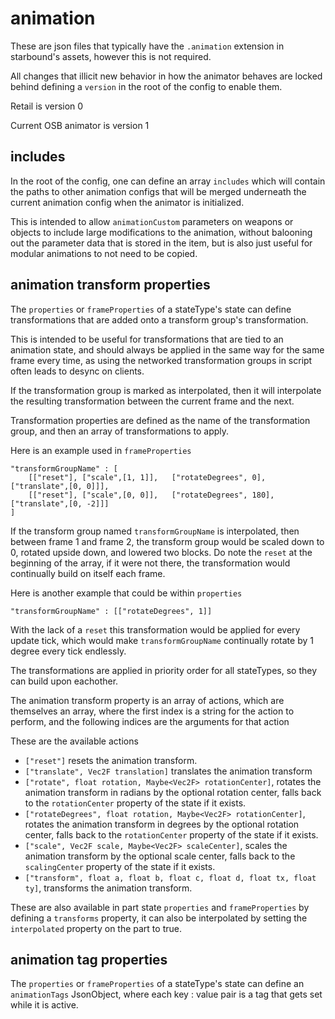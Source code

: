 # animation

These are json files that typically have the `.animation` extension in starbound's assets, however this is not required.

All changes that illicit new behavior in how the animator behaves are locked behind defining a `version` in the root of the config to enable them.

Retail is version 0

Current OSB animator is version 1

## includes

In the root of the config, one can define an array `includes` which will contain the paths to other animation configs that will be merged underneath the current animation config when the animator is initialized.

This is intended to allow `animationCustom` parameters on weapons or objects to include large modifications to the animation, without balooning out the parameter data that is stored in the item, but is also just useful for modular animations to not need to be copied.

## animation transform properties

The `properties` or `frameProperties` of a stateType's state can define transformations that are added onto a transform group's transformation.

This is intended to be useful for transformations that are tied to an animation state, and should always be applied in the same way for the same frame every time, as using the networked transformation groups in script often leads to desync on clients.

If the transformation group is marked as interpolated, then it will interpolate the resulting transformation between the current frame and the next.

Transformation properties are defined as the name of the transformation group, and then an array of transformations to apply.

Here is an example used in `frameProperties`
```
"transformGroupName" : [
    [["reset"],	["scale",[1, 1]],	["rotateDegrees", 0],	["translate",[0, 0]]],
    [["reset"],	["scale",[0, 0]],	["rotateDegrees", 180],	["translate",[0, -2]]]
]
```
If the transform group named `transformGroupName` is interpolated, then between frame 1 and frame 2, the transform group would be scaled down to 0, rotated upside down, and lowered two blocks. Do note the `reset` at the beginning of the array, if it were not there, the transformation would continually build on itself each frame.

Here is another example that could be within `properties`
```
"transformGroupName" : [["rotateDegrees", 1]]
```
With the lack of a `reset` this transformation would be applied for every update tick, which would make `transformGroupName` continually rotate by 1 degree every tick endlessly.

The transformations are applied in priority order for all stateTypes, so they can build upon eachother.

The animation transform property is an array of actions, which are themselves an array, where the first index is a string for the action to perform, and the following indices are the arguments for that action

These are the available actions
- `["reset"]` resets the animation transform.
- `["translate", Vec2F translation]` translates the animation transform
- `["rotate", float rotation, Maybe<Vec2F> rotationCenter]`, rotates the animation transform in radians by the optional rotation center, falls back to the `rotationCenter` property of the state if it exists.
- `["rotateDegrees", float rotation, Maybe<Vec2F> rotationCenter]`, rotates the animation transform in degrees by the optional rotation center, falls back to the `rotationCenter` property of the state if it exists.
- `["scale", Vec2F scale, Maybe<Vec2F> scaleCenter]`, scales the animation transform by the optional scale center, falls back to the `scalingCenter` property of the state if it exists.
- `["transform", float a, float b, float c, float d, float tx, float ty]`, transforms the animation transform.

These are also available in part state `properties` and `frameProperties` by defining a `transforms` property, it can also be interpolated by setting the `interpolated` property on the part to true.

## animation tag properties
The `properties` or `frameProperties` of a stateType's state can define an `animationTags` JsonObject, where each key : value pair is a tag that gets set while it is active.
